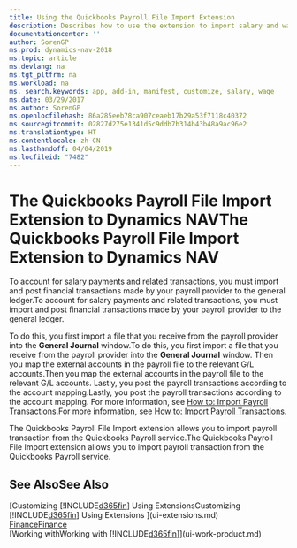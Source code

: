 ```yaml
---
title: Using the Quickbooks Payroll File Import Extension
description: Describes how to use the extension to import salary and wage transactions from the Quickbooks Payroll service.
documentationcenter: ''
author: SorenGP
ms.prod: dynamics-nav-2018
ms.topic: article
ms.devlang: na
ms.tgt_pltfrm: na
ms.workload: na
ms. search.keywords: app, add-in, manifest, customize, salary, wage
ms.date: 03/29/2017
ms.author: SorenGP
ms.openlocfilehash: 86a285eeb78ca907ceaeb17b29a53f7118c40372
ms.sourcegitcommit: 02827d275e1341d5c9ddb7b314b43b48a9ac96e2
ms.translationtype: HT
ms.contentlocale: zh-CN
ms.lasthandoff: 04/04/2019
ms.locfileid: "7482"
---
```

# <a name="the-quickbooks-payroll-file-import-extension-to-dynamics-nav"></a><span data-ttu-id="4f3e1-103">The Quickbooks Payroll File Import Extension to Dynamics NAV</span><span class="sxs-lookup"><span data-stu-id="4f3e1-103">The Quickbooks Payroll File Import Extension to Dynamics NAV</span></span>
<span data-ttu-id="4f3e1-104">To account for salary payments and related transactions, you must import and post financial transactions made by your payroll provider to the general ledger.</span><span class="sxs-lookup"><span data-stu-id="4f3e1-104">To account for salary payments and related transactions, you must import and post financial transactions made by your payroll provider to the general ledger.</span></span>

<span data-ttu-id="4f3e1-105">To do this, you first import a file that you receive from the payroll provider into the **General Journal** window.</span><span class="sxs-lookup"><span data-stu-id="4f3e1-105">To do this, you first import a file that you receive from the payroll provider into the **General Journal** window.</span></span> <span data-ttu-id="4f3e1-106">Then you map the external accounts in the payroll file to the relevant G/L accounts.</span><span class="sxs-lookup"><span data-stu-id="4f3e1-106">Then you map the external accounts in the payroll file to the relevant G/L accounts.</span></span> <span data-ttu-id="4f3e1-107">Lastly, you post the payroll transactions according to the account mapping.</span><span class="sxs-lookup"><span data-stu-id="4f3e1-107">Lastly, you post the payroll transactions according to the account mapping.</span></span> <span data-ttu-id="4f3e1-108">For more information, see [How to: Import Payroll Transactions](finance-how-import-payroll-transactions.md).</span><span class="sxs-lookup"><span data-stu-id="4f3e1-108">For more information, see [How to: Import Payroll Transactions](finance-how-import-payroll-transactions.md).</span></span>

<span data-ttu-id="4f3e1-109">The Quickbooks Payroll File Import extension allows you to import payroll transaction from the Quickbooks Payroll service.</span><span class="sxs-lookup"><span data-stu-id="4f3e1-109">The Quickbooks Payroll File Import extension allows you to import payroll transaction from the Quickbooks Payroll service.</span></span>

## <a name="see-also"></a><span data-ttu-id="4f3e1-110">See Also</span><span class="sxs-lookup"><span data-stu-id="4f3e1-110">See Also</span></span>
[<span data-ttu-id="4f3e1-111">Customizing [!INCLUDE[d365fin](includes/d365fin_md.md)] Using Extensions</span><span class="sxs-lookup"><span data-stu-id="4f3e1-111">Customizing [!INCLUDE[d365fin](includes/d365fin_md.md)] Using Extensions</span></span> ](ui-extensions.md)    
[<span data-ttu-id="4f3e1-112">Finance</span><span class="sxs-lookup"><span data-stu-id="4f3e1-112">Finance</span></span>](finance.md)    
[<span data-ttu-id="4f3e1-113">Working with</span><span class="sxs-lookup"><span data-stu-id="4f3e1-113">Working with</span></span> [!INCLUDE[d365fin](includes/d365fin_md.md)]](ui-work-product.md)
